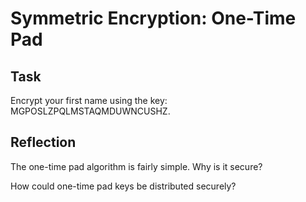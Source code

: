 # Symmetric Encryption: One-Time Pad

## Task

 Encrypt your first name using the key: MGPOSLZPQLMSTAQMDUWNCUSHZ.

## Reflection

The one-time pad algorithm is fairly simple. Why is it secure?

How could one-time pad keys be distributed securely?
